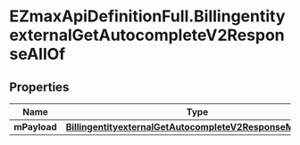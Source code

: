 # EZmaxApiDefinitionFull.BillingentityexternalGetAutocompleteV2ResponseAllOf

## Properties

Name | Type | Description | Notes
------------ | ------------- | ------------- | -------------
**mPayload** | [**BillingentityexternalGetAutocompleteV2ResponseMPayload**](BillingentityexternalGetAutocompleteV2ResponseMPayload.md) |  | 



